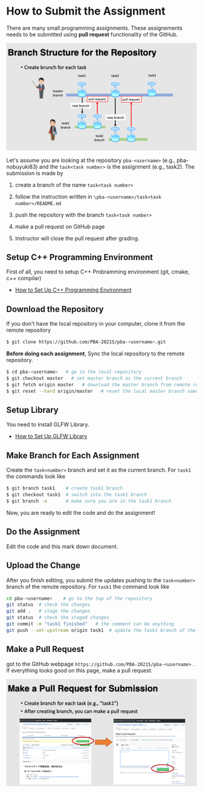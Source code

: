 # How to Submit the Assignment 

There are many small programming assignments. These assignements needs to be submitted using **pull request** functionality of the GitHub. 

![](../doc/branchstructure.png)

Let's assume you are looking at the repository `pba-<username>` (e.g., pba-nobuyuki83) and the  `task<task number>` is the assignment (e.g., task2). The submission is made by

1. create a branch of the name `task<task number>`

2. follow the instruction written in `\pba-<username>/task<task number>/README.md`

3. push the repository with the branch `task<task number>`

4. make a pull request on GitHub page

5. Instructor will close the pull request after grading. 

   

## Setup C++ Programming Environment

First of all, you need to setup C++ Probramming environment (git, cmake, c++ compilar)

- [How to Set Up C++ Programming Environment](../doc/setup_env.md)



## Download the Repository

If you don't have the local repository in your computer, clone it from the remote repository

```bash
$ git clone https://github.com/PBA-2021S/pba-<username>.git
```

**Before doing each assignment**, Sync the local repository to the remote repository.

```bash
$ cd pba-<username>   # go to the local repository
$ git checkout master   # set master branch as the current branch
$ git fetch origin master   # download the master branch from remote repository
$ git reset --hard origin/master   # reset the local master branch same as remote repository
```



## Setup Library

You need to install GLFW Library.

- [How to Set Up GLFW Library](../doc/setup_glfw.md)



## Make Branch for Each Assignment

Create the `task<number>` branch and set it as the current branch. For `task1` the commands look like

```bash
$ git branch task1    # create task1 branch
$ git checkout task1  # switch into the task1 branch
$ git branch -a       # make sure you are in the task1 branch
```

Now, you are ready to edit the code and do the assignment!



## Do the Assignment

 Edit the code and this mark down document.



## Upload the Change

After you finish editing, you submit the updates pushing to the `task<number>` branch of the remote repository. For `task1` the command look like

```bash
cd pba-<username>    # go to the top of the repository
git status  # check the changes
git add .   # stage the changes
git status  # check the staged changes
git commit -m "task1 finished"   # the comment can be anything
git push --set-upstream origin task1  # update the task1 branch of the remote repository
```



## Make a Pull Request

got to the GitHub webpage `https://github.com/PBA-2021S/pba-<username>` . If everything looks good on this page, make a pull request. 

![](../doc/pullrequest.png)